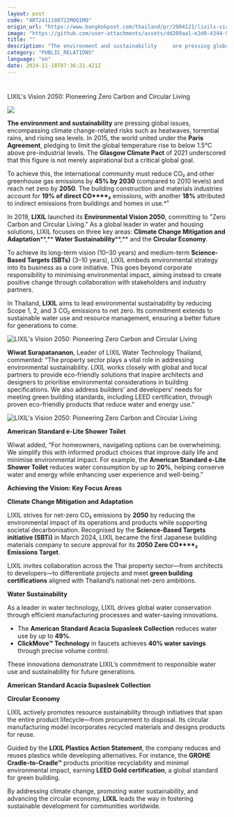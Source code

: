 ```yaml
---
layout: post
code: "ART2411180722M0Q1MO"
origin_url: "https://www.bangkokpost.com/thailand/pr/2904121/lixils-vision-2050-pioneering-zero-carbon-and-circular-living-"
image: "https://github.com/user-attachments/assets/dd209aa1-e2d0-4344-92a3-712bc9b8b71f"
title: ""
description: "The environment and sustainability     are pressing global issues, encompassing climate change-related risks such as heatwaves, torrential rains, and rising sea levels. In 2015, the world united under the   Paris Agreement  , pledging to limit the global temperature rise to below 1.5°C above pre-industrial levels. The   Glasgow Climate Pact     of 2021 underscored that this figure is not merely aspirational but a critical global goal."
category: "PUBLIC_RELATIONS"
language: "en"
date: 2024-11-18T07:36:21.421Z
---
```


# 

LIXIL's Vision 2050: Pioneering Zero Carbon and Circular Living

![](https://github.com/user-attachments/assets/184c44a7-17d2-417e-9958-9ced9e5b4855)

**The environment and sustainability** are pressing global issues, encompassing climate change-related risks such as heatwaves, torrential rains, and rising sea levels. In 2015, the world united under the **Paris Agreement**, pledging to limit the global temperature rise to below 1.5°C above pre-industrial levels. The **Glasgow Climate Pact** of 2021 underscored that this figure is not merely aspirational but a critical global goal.

To achieve this, the international community must reduce CO₂ and other greenhouse gas emissions by **45% by 2030** (compared to 2010 levels) and reach net zero by **2050**. The building construction and materials industries account for **19% of direct CO****₂** emissions, with another **18%** attributed to indirect emissions from buildings and homes in use.\*¹ 

In 2019, **LIXIL** launched its **Environmental Vision 2050**, committing to "Zero Carbon and Circular Living." As a global leader in water and housing solutions, LIXIL focuses on three key areas: **Climate Change Mitigation and Adaptation****,** **Water Sustainability****,** and the **Circular Economy**. 

To achieve its long-term vision (10–30 years) and medium-term **Science-Based Targets (SBTs)** (3–10 years), LIXIL embeds environmental strategy into its business as a core initiative. This goes beyond corporate responsibility to minimising environmental impact, aiming instead to create positive change through collaboration with stakeholders and industry partners. 

In Thailand, **LIXIL** aims to lead environmental sustainability by reducing Scope 1, 2, and 3 CO₂ emissions to net zero. Its commitment extends to sustainable water use and resource management, ensuring a better future for generations to come.

![LIXIL's Vision 2050: Pioneering Zero Carbon and Circular Living ](https://github.com/user-attachments/assets/0ba74a06-b8e4-429d-8570-1b5aa48d4ec8)

**Wiwat Surapatananon**, Leader of LIXIL Water Technology Thailand, commented: “The property sector plays a vital role in addressing environmental sustainability. LIXIL works closely with global and local partners to provide eco-friendly solutions that inspire architects and designers to prioritise environmental considerations in building specifications. We also address builders' and developers' needs for meeting green building standards, including LEED certification, through proven eco-friendly products that reduce water and energy use.” 

![LIXIL's Vision 2050: Pioneering Zero Carbon and Circular Living ](https://github.com/user-attachments/assets/9a1d2bde-1bc5-4ab5-b45c-26ad47e3083d)

**American Standard e-Lite Shower Toilet** 

Wiwat added, “For homeowners, navigating options can be overwhelming. We simplify this with informed product choices that improve daily life and minimise environmental impact. For example, the **American Standard e-Lite Shower Toilet** reduces water consumption by up to **20%**, helping conserve water and energy while enhancing user experience and well-being.” 

**Achieving the Vision: Key Focus Areas** 

**Climate Change Mitigation and Adaptation** 

LIXIL strives for net-zero CO₂ emissions by **2050** by reducing the environmental impact of its operations and products while supporting societal decarbonisation. Recognised by the **Science-Based Targets initiative (SBTi)** in March 2024, LIXIL became the first Japanese building materials company to secure approval for its **2050 Zero CO****₂** **Emissions Target**. 

LIXIL invites collaboration across the Thai property sector—from architects to developers—to differentiate projects and meet **green building certifications** aligned with Thailand’s national net-zero ambitions. 

**Water Sustainability** 

As a leader in water technology, LIXIL drives global water conservation through efficient manufacturing processes and water-saving innovations. 

*   The **American Standard Acacia Supasleek Collection** reduces water use by up to **49%**.
*   **ClickMove™** **Technology** in faucets achieves **40% water savings** through precise volume control. 

These innovations demonstrate LIXIL’s commitment to responsible water use and sustainability for future generations. 

**American Standard Acacia Supasleek Collection** 

**Circular Economy** 

LIXIL actively promotes resource sustainability through initiatives that span the entire product lifecycle—from procurement to disposal. Its circular manufacturing model incorporates recycled materials and designs products for reuse. 

Guided by the **LIXIL Plastics Action Statement**, the company reduces and reuses plastics while developing alternatives. For instance, the **GROHE Cradle-to-Cradle™** products prioritise recyclability and minimal environmental impact, earning **LEED Gold certification**, a global standard for green building. 

By addressing climate change, promoting water sustainability, and advancing the circular economy, **LIXIL** leads the way in fostering sustainable development for communities worldwide.